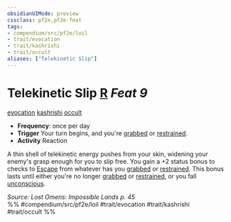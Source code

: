 ```yaml
---
obsidianUIMode: preview
cssclass: pf2e,pf2e-feat
tags:
- compendium/src/pf2e/loil
- trait/evocation
- trait/kashrishi
- trait/occult
aliases: ["Telekinetic Slip"]
---
```

# Telekinetic Slip  [R](rules/core-rulebook/chapter-9-playing-the-game.md#Actions "Reaction") *Feat 9*  
[evocation](rules/traits/evocation.md)  [kashrishi](rules/traits/kashrishi-loil.md)  [occult](rules/traits/occult.md)  

- **Frequency**: once per day
- **Trigger** Your turn begins, and you're [grabbed](rules/conditions.md#Grabbed) or [restrained](rules/conditions.md#Restrained).
- **Activity** Reaction

A thin shell of telekinetic energy pushes from your skin, widening your enemy's grasp enough for you to slip free. You gain a +2 status bonus to checks to [Escape](rules/actions/escape.md) from whatever has you [grabbed](rules/conditions.md#Grabbed) or [restrained](rules/conditions.md#Restrained). This bonus lasts until either you're no longer [grabbed](rules/conditions.md#Grabbed) or [restrained](rules/conditions.md#Restrained), or you fall [unconscious](rules/conditions.md#Unconscious).

*Source: Lost Omens: Impossible Lands p. 45*  
%% #compendium/src/pf2e/loil #trait/evocation #trait/kashrishi #trait/occult %%